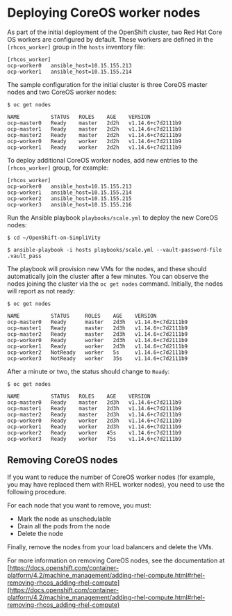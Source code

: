 # Deploying CoreOS worker nodes


As part of the initial deployment of the OpenShift cluster, two Red Hat Core OS workers are configured by default.
These workers are defined in the `[rhcos_worker]` group in the `hosts` inventory file:

```
[rhcos_worker]
ocp-worker0   ansible_host=10.15.155.213 
ocp-worker1   ansible_host=10.15.155.214
```

The sample configuration for the initial cluster is three CoreOS master nodes and two CoreOS worker nodes:

```
$ oc get nodes

NAME          STATUS   ROLES    AGE    VERSION
ocp-master0   Ready    master   2d2h   v1.14.6+c7d2111b9
ocp-master1   Ready    master   2d2h   v1.14.6+c7d2111b9
ocp-master2   Ready    master   2d2h   v1.14.6+c7d2111b9
ocp-worker0   Ready    worker   2d2h   v1.14.6+c7d2111b9
ocp-worker1   Ready    worker   2d2h   v1.14.6+c7d2111b9
```

To deploy additional CoreOS worker nodes, add new entries to the `[rhcos_worker]` group, for example:

```
[rhcos_worker]
ocp-worker0   ansible_host=10.15.155.213 
ocp-worker1   ansible_host=10.15.155.214
ocp-worker2   ansible_host=10.15.155.215 
ocp-worker3   ansible_host=10.15.155.216 
```

Run the Ansible playbook `playbooks/scale.yml` to deploy the new CoreOS nodes:

```
$ cd ~/OpenShift-on-SimpliVity

$ ansible-playbook -i hosts playbooks/scale.yml --vault-password-file .vault_pass
```

The playbook will provision new VMs for the nodes, and these should automatically join the cluster after a few minutes.
You can observe the nodes joining the cluster via the `oc get nodes` command. Initially, the nodes will report 
as not ready:

```
$ oc get nodes

NAME          STATUS     ROLES    AGE    VERSION
ocp-master0   Ready      master   2d3h   v1.14.6+c7d2111b9
ocp-master1   Ready      master   2d3h   v1.14.6+c7d2111b9
ocp-master2   Ready      master   2d3h   v1.14.6+c7d2111b9
ocp-worker0   Ready      worker   2d3h   v1.14.6+c7d2111b9
ocp-worker1   Ready      worker   2d3h   v1.14.6+c7d2111b9
ocp-worker2   NotReady   worker   5s     v1.14.6+c7d2111b9
ocp-worker3   NotReady   worker   35s    v1.14.6+c7d2111b9
```

After a minute or two, the status should change to `Ready`:

```
$ oc get nodes

NAME          STATUS   ROLES    AGE    VERSION
ocp-master0   Ready    master   2d3h   v1.14.6+c7d2111b9
ocp-master1   Ready    master   2d3h   v1.14.6+c7d2111b9
ocp-master2   Ready    master   2d3h   v1.14.6+c7d2111b9
ocp-worker0   Ready    worker   2d3h   v1.14.6+c7d2111b9
ocp-worker1   Ready    worker   2d3h   v1.14.6+c7d2111b9
ocp-worker2   Ready    worker   45s    v1.14.6+c7d2111b9
ocp-worker3   Ready    worker   75s    v1.14.6+c7d2111b9
```

## Removing CoreOS nodes

If you want to reduce the number of CoreOS worker nodes (for example, you may have replaced them with RHEL worker nodes),
you need to use the following procedure.

For each node that you want to remove, you must:

- Mark the node as unschedulable
- Drain all the pods from the node
- Delete the node

Finally, remove the nodes from your load balancers and delete the VMs.


For more information on removing CoreOS nodes, see the documentation at [https://docs.openshift.com/container-platform/4.2/machine_management/adding-rhel-compute.html#rhel-removing-rhcos_adding-rhel-compute](https://docs.openshift.com/container-platform/4.2/machine_management/adding-rhel-compute.html#rhel-removing-rhcos_adding-rhel-compute)
